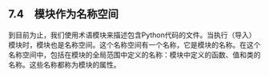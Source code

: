    

## 7.4　模块作为名称空间

到目前为止，我们使用术语模块来描述包含Python代码的文件。当执行（导入）模块时，模块也是名称空间。这个名称空间有一个名称，它是模块的名称。在这个名称空间中，包括在模块的全局范围中定义的名称：模块中定义的函数、值和类的名称。这些名称都称为模块的属性。